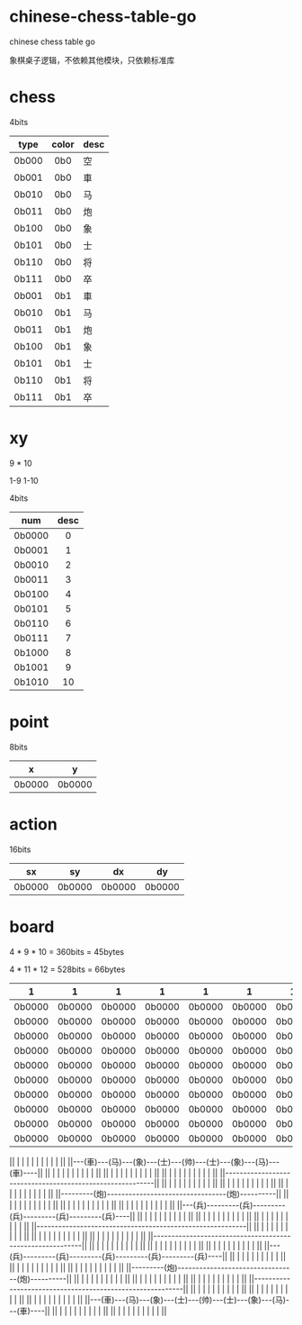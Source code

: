 # chinese-chess-table-go
chinese chess table go

象棋桌子逻辑，不依赖其他模块，只依赖标准库










# chess

4bits

| type | color | desc | 
|:---:|:---:|:---|
| 0b000 | 0b0 | 空|
| 0b001 | 0b0 | 車|
| 0b010 | 0b0 | 马|
| 0b011 | 0b0 | 炮|
| 0b100 | 0b0 | 象|
| 0b101 | 0b0 | 士|
| 0b110 | 0b0 | 将|
| 0b111 | 0b0 | 卒|
| 0b001 | 0b1 | 車|
| 0b010 | 0b1 | 马|
| 0b011 | 0b1 | 炮|
| 0b100 | 0b1 | 象|
| 0b101 | 0b1 | 士|
| 0b110 | 0b1 | 将|
| 0b111 | 0b1 | 卒|



# xy

9 * 10

1-9
1-10

4bits

| num | desc |
|:---:|:---:|
| 0b0000 |0|
| 0b0001 |1|
| 0b0010 |2|
| 0b0011 |3|
| 0b0100 |4|
| 0b0101 |5|
| 0b0110 |6|
| 0b0111 |7|
| 0b1000 |8|
| 0b1001 |9|
| 0b1010 | 10 |




# point

8bits

| x | y |
|:---:|:---:|
| 0b0000 | 0b0000 |


# action

16bits

|sx | sy | dx| dy | 
|:---:|:---:|:---:|:---:|
|0b0000 | 0b0000 | 0b0000 | 0b0000 |




# board

4 * 9 * 10 = 360bits = 45bytes

4 * 11 * 12 = 528bits = 66bytes

|1|1|1|1|1|1|1|1|1|
|:---:|:---:|:---:|:---:|:---:|:---:|:---:|:---:|:---:|
| 0b0000 | 0b0000 | 0b0000 | 0b0000 | 0b0000 | 0b0000 | 0b0000 | 0b0000 | 0b0000 |
| 0b0000 | 0b0000 | 0b0000 | 0b0000 | 0b0000 | 0b0000 | 0b0000 | 0b0000 | 0b0000 |
| 0b0000 | 0b0000 | 0b0000 | 0b0000 | 0b0000 | 0b0000 | 0b0000 | 0b0000 | 0b0000 |
| 0b0000 | 0b0000 | 0b0000 | 0b0000 | 0b0000 | 0b0000 | 0b0000 | 0b0000 | 0b0000 |
| 0b0000 | 0b0000 | 0b0000 | 0b0000 | 0b0000 | 0b0000 | 0b0000 | 0b0000 | 0b0000 |
| 0b0000 | 0b0000 | 0b0000 | 0b0000 | 0b0000 | 0b0000 | 0b0000 | 0b0000 | 0b0000 |
| 0b0000 | 0b0000 | 0b0000 | 0b0000 | 0b0000 | 0b0000 | 0b0000 | 0b0000 | 0b0000 |
| 0b0000 | 0b0000 | 0b0000 | 0b0000 | 0b0000 | 0b0000 | 0b0000 | 0b0000 | 0b0000 |
| 0b0000 | 0b0000 | 0b0000 | 0b0000 | 0b0000 | 0b0000 | 0b0000 | 0b0000 | 0b0000 |
| 0b0000 | 0b0000 | 0b0000 | 0b0000 | 0b0000 | 0b0000 | 0b0000 | 0b0000 | 0b0000 |




||    |      |      |      |      |      |      |      |      |   ||
||---(車)---(马)---(象)---(士)---(帅)---(士)---(象)---(马)---(車)----||
||    |      |      |      |      |      |      |      |      |   ||
||    |      |      |      |      |      |      |      |      |   ||
||    |      |      |      |      |      |      |      |      |   ||
||----------------------------------------------------------||
||    |      |      |      |      |      |      |      |      |   ||
||    |      |      |      |      |      |      |      |      |   ||
||    |      |      |      |      |      |      |      |      |   ||
||---------(炮)---------------------------------(炮)----------||
||    |      |      |      |      |      |      |      |      |   ||
||    |      |      |      |      |      |      |      |      |   ||
||    |      |      |      |      |      |      |      |      |   ||
||---(兵)---------(兵)---------(兵)---------(兵)---------(兵)----||
||    |      |      |      |      |      |      |      |      |   ||
||    |      |      |      |      |      |      |      |      |   ||
||    |      |      |      |      |      |      |      |      |   ||
||----------------------------------------------------------||
||    |      |      |      |      |      |      |      |      |   ||
||    |      |      |      |      |      |      |      |      |   ||
||    |      |      |      |      |      |      |      |      |   ||
||----------------------------------------------------------||
||    |      |      |      |      |      |      |      |      |   ||
||    |      |      |      |      |      |      |      |      |   ||
||    |      |      |      |      |      |      |      |      |   ||
||---(兵)---------(兵)---------(兵)---------(兵)---------(兵)----||
||    |      |      |      |      |      |      |      |      |   ||
||    |      |      |      |      |      |      |      |      |   ||
||    |      |      |      |      |      |      |      |      |   ||
||---------(炮)---------------------------------(炮)----------||
||    |      |      |      |      |      |      |      |      |   ||
||    |      |      |      |      |      |      |      |      |   ||
||    |      |      |      |      |      |      |      |      |   ||
||----------------------------------------------------------||
||    |      |      |      |      |      |      |      |      |   ||
||    |      |      |      |      |      |      |      |      |   ||
||    |      |      |      |      |      |      |      |      |   ||
||---(車)---(马)---(象)---(士)---(帅)---(士)---(象)---(马)---(車)----||
||    |      |      |      |      |      |      |      |      |   ||
||    |      |      |      |      |      |      |      |      |   ||